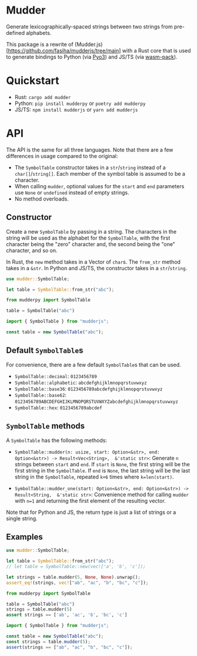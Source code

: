 # Mudder

Generate lexicographically-spaced strings between two strings from pre-defined alphabets.

This package is a rewrite of (Mudder.js)[https://github.com/fasiha/mudderjs/tree/main] with a Rust core that is used to generate bindings to Python (via [Pyo3](https://github.com/PyO3/pyo3)) and JS/TS (via [wasm-pack](https://github.com/rustwasm/wasm-pack)).

# Quickstart

- Rust: `cargo add mudder`
- Python: `pip install mudderpy` or `poetry add mudderpy`
- JS/TS: `npm install mudderjs` or `yarn add mudderjs`

# API

The API is the same for all three languages. Note that there are a few differences in usage compared to the original:

- The `SymbolTable` constructor takes in a `str`/`string` instead of a `char[]`/`string[]`. Each member of the symbol table is assumed to be a character.
- When calling `mudder`, optional values for the `start` and `end` parameters use `None` or `undefined` instead of empty strings.
- No method overloads.

## Constructor

Create a new `SymbolTable` by passing in a string. The characters in the string will be used as the alphabet for the `SymbolTable`, with the first character being the "zero" character and, the second being the "one" character, and so on.

In Rust, the `new` method takes in a Vector of `char`s. The `from_str` method takes in a `&str`. In Python and JS/TS, the constructor takes in a `str`/`string`.

```rust
use mudder::SymbolTable;

let table = SymbolTable::from_str("abc");
```

```python
from mudderpy import SymbolTable

table = SymbolTable("abc")
```

```typescript
import { SymbolTable } from "mudderjs";

const table = new SymbolTable("abc");
```

## Default `SymbolTable`s

For convenience, there are a few default `SymbolTable`s that can be used.

- `SymbolTable::decimal`: `0123456789`
- `SymbolTable::alphabetic`: `abcdefghijklmnopqrstuvwxyz`
- `SymbolTable::base36`: `0123456789abcdefghijklmnopqrstuvwxyz`
- `SymbolTable::base62`: `0123456789ABCDEFGHIJKLMNOPQRSTUVWXYZabcdefghijklmnopqrstuvwxyz`
- `SymbolTable::hex`: `0123456789abcdef`

## `SymbolTable` methods

A `SymbolTable` has the following methods:

- `SymbolTable::mudder(n: usize, start: Option<&str>, end: Option<&str>) -> Result<Vec<String>,  &'static str>`: Generate `n` strings between `start` and `end`. If `start` is `None`, the first string will be the first string in the `SymbolTable`. If `end` is `None`, the last string will be the last string in the `SymbolTable`, repeated `k+6` times where `k=len(start)`.

- `SymbolTable::mudder_one(start: Option<&str>, end: Option<&str>) -> Result<String,  &'static str>`: Convenience method for calling `mudder` with `n=1` and returning the first element of the resulting vector.

Note that for Python and JS, the return type is just a list of strings or a single string.

## Examples

```rust
use mudder::SymbolTable;

let table = SymbolTable::from_str("abc");
// let table = SymbolTable::new(vec!['a', 'b', 'c']);

let strings = table.mudder(5, None, None).unwrap();
assert_eq!(strings, vec!["ab", "ac", "b", "bc", "c"]);
```

```python
from mudderpy import SymbolTable

table = SymbolTable("abc")
strings = table.mudder(5)
assert strings == ['ab', 'ac', 'b', 'bc', 'c']
```

```typescript
import { SymbolTable } from "mudderjs";

const table = new SymbolTable("abc");
const strings = table.mudder(5);
assert(strings == ["ab", "ac", "b", "bc", "c"]);
```
